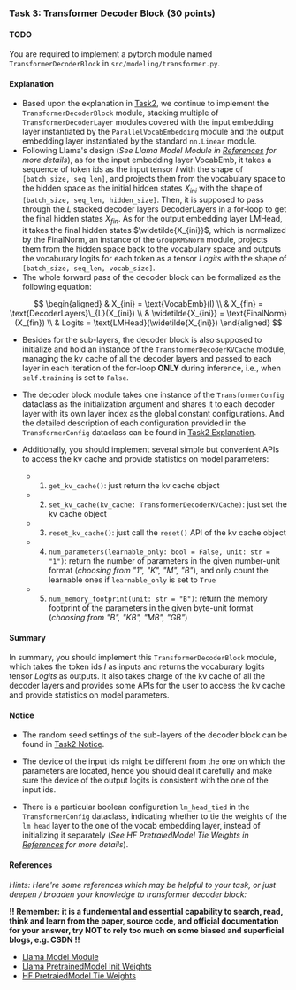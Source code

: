 ### Task 3: Transformer Decoder Block (30 points)


#### TODO

You are required to implement a pytorch module named `TransformerDecoderBlock` in `src/modeling/transformer.py`.


#### Explanation

* Based upon the explanation in [Task2](./task2.md), we continue to implement the `TransformerDecoderBlock` module, stacking multiple of `TransformerDecoderLayer` modules covered with the input embedding layer instantiated by the `ParallelVocabEmbedding` module and the output embedding layer instantiated by the standard `nn.Linear` module.
* Following Llama's design (*See Llama Model Module in [References](#references) for more details*), as for the input embedding layer $\text{VocabEmb}$, it takes a sequence of token ids as the input tensor $I$ with the shape of `[batch_size, seq_len]`, and projects them from the vocabulary space to the hidden space as the initial hidden states $X_{ini}$ with the shape of `[batch_size, seq_len, hidden_size]`. Then, it is supposed to pass through the $L$ stacked decoder layers $\text{DecoderLayers}$ in a for-loop to get the final hidden states $X_{fin}$. As for the output embedding layer $\text{LMHead}$, it takes the final hidden states $\widetilde{X_{ini}}$, which is normalized by the $\text{FinalNorm}$, an instance of the `GroupRMSNorm` module, projects them from the hidden space back to the vocabulary space and outputs the vocaburary logits for each token as a tensor $Logits$ with the shape of `[batch_size, seq_len, vocab_size]`.
* The whole forward pass of the decoder block can be formalized as the following equation:

$$
\begin{aligned}
& X_{ini} = \text{VocabEmb}(I) \\
& X_{fin} = \text{DecoderLayers}\_{L}(X_{ini}) \\
& \widetilde{X_{ini}} = \text{FinalNorm}(X_{fin}) \\
& Logits = \text{LMHead}(\widetilde{X_{ini}})
\end{aligned}
$$

* Besides for the sub-layers, the decoder block is also supposed to initialize and hold an instance of the `TransformerDecoderKVCache` module, managing the kv cache of all the decoder layers and passed to each layer in each iteration of the for-loop **ONLY** during inference, i.e., when `self.training` is set to `False`.

* The decoder block module takes one instance of the `TransformerConfig` dataclass as the initialization argument and shares it to each decoder layer with its own layer index as the global constant configurations. And the detailed description of each configuration provided in the `TransformerConfig` dataclass can be found in [Task2 Explanation](./task2.md#explanation).

* Additionally, you should implement several simple but convenient APIs to access the kv cache and provide statistics on model parameters:
    * 1. `get_kv_cache()`: just return the kv cache object
    * 2. `set_kv_cache(kv_cache: TransformerDecoderKVCache)`: just set the kv cache object
    * 3. `reset_kv_cache()`: just call the `reset()` API of the kv cache object
    * 4. `num_parameters(learnable_only: bool = False, unit: str = "1")`: return the number of parameters in the given number-unit format (*choosing from "1", "K", "M", "B"*), and only count the learnable ones if `learnable_only` is set to `True`
    * 5. `num_memory_footprint(unit: str = "B")`: return the memory footprint of the parameters in the given byte-unit format (*choosing from "B", "KB", "MB", "GB"*)


#### Summary

In summary, you should implement this `TransformerDecoderBlock` module, which takes the token ids $I$ as inputs and returns the vocaburary logits tensor $Logits$ as outputs. It also takes charge of the kv cache of all the decoder layers and provides some APIs for the user to access the kv cache and provide statistics on model parameters.


#### Notice

* The random seed settings of the sub-layers of the decoder block can be found in [Task2 Notice](./task2.md#notice).

* The device of the input ids might be different from the one on which the parameters are located, hence you should deal it carefully and make sure the device of the output logits is consistent with the one of the input ids.

* There is a particular boolean configuration `lm_head_tied` in the `TransformerConfig` dataclass, indicating whether to tie the weights of the `lm_head` layer to the one of the vocab embedding layer, instead of initializing it separately (*See HF PretraiedModel Tie Weights in [References](#references) for more details*).


#### References

*Hints: Here're some references which may be helpful to your task, or just deepen / broaden your knowledge to transformer decoder block:*

**!! Remember: it is a fundemental and essential capability to search, read, think and learn from the paper, source code, and official documentation for your answer, try NOT to rely too much on some biased and superficial blogs, e.g. CSDN !!**


* [Llama Model Module](https://github.com/huggingface/transformers/blob/v4.46.3/src/transformers/models/llama/modeling_llama.py#L830)
* [Llama PretrainedModel Init Weights](https://github.com/huggingface/transformers/blob/v4.46.3/src/transformers/models/llama/modeling_llama.py#L739)
* [HF PretraiedModel Tie Weights](https://github.com/huggingface/transformers/blob/v4.46.3/src/transformers/modeling_utils.py#L1915)